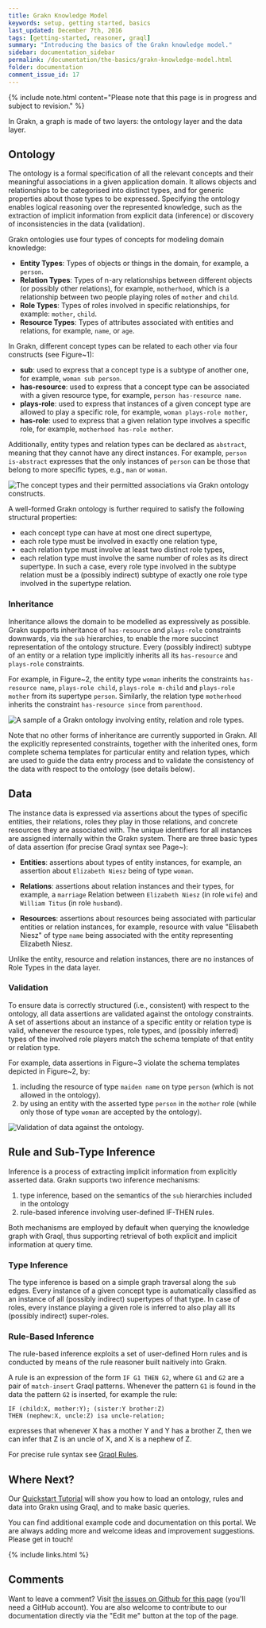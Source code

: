 ```yaml
---
title: Grakn Knowledge Model
keywords: setup, getting started, basics
last_updated: December 7th, 2016
tags: [getting-started, reasoner, graql]
summary: "Introducing the basics of the Grakn knowledge model."
sidebar: documentation_sidebar
permalink: /documentation/the-basics/grakn-knowledge-model.html
folder: documentation
comment_issue_id: 17
---
```


{% include note.html content="Please note that this page is in progress and subject to revision." %}

In Grakn, a graph is made of two layers: the ontology layer and the data layer.

## Ontology

The ontology is a formal specification of all the relevant concepts and their meaningful associations in a given application domain. It allows objects and relationships to be categorised into distinct types, and for generic properties about those types to be expressed. Specifying the ontology enables logical reasoning over the represented knowledge, such as the extraction of implicit information from explicit data (inference) or discovery of inconsistencies in the data (validation).   

Grakn ontologies use four types of concepts for modeling domain knowledge:   
 
* **Entity Types**: Types of objects or things in the domain, for example, a `person`.    
* **Relation Types**: Types of n-ary relationships between different objects (or possibly other relations), for example, `motherhood`, which is a relationship between two people playing roles of `mother` and `child`.    
* **Role Types**: Types of roles involved in specific relationships, for example: `mother`, `child`.     
* **Resource Types**: Types of attributes associated with entities and relations, for example, `name`, or `age`.    

In Grakn, different concept types can be related to each other via four constructs (see Figure~1): 

* **sub**: used to express that a concept type is a subtype of another one, for example, `woman sub person`.
* **has-resource**: used to express that a concept type can be associated with a given resource type, for example, `person has-resource name`.
* **plays-role**: used to express that instances of a given concept type are allowed to play a specific role, for example, `woman plays-role mother`, 
* **has-role**: used to express that a given relation type involves a specific role, for example, `motherhood has-role mother`.

Additionally, entity types and relation types can be declared as `abstract`, meaning that they cannot have any direct instances. For example, `person is-abstract` expresses that the only instances of `person` can be those that belong to more specific types, e.g., `man` or `woman`. 

![The concept types and their permitted associations via Grakn ontology constructs.](/images/knowledge-model-fig1.png)

<!-- This section may possibly be better if moved into a different, more low level page -->
A well-formed Grakn ontology is further required to satisfy the following structural properties:

* each concept type can have at most one direct supertype,
* each role type must be involved in exactly one relation type,
* each relation type must involve at least two distinct role types, <!-- I think an example would help here--> 
* each relation type must involve the same number of roles as its direct supertype. In such a case, every role type involved in the subtype relation must be a (possibly indirect) subtype of exactly one role type involved in the supertype relation.   <!-- definitely need an example or diagram -->

### Inheritance 

Inheritance allows the domain to be modelled as expressively as possible.  Grakn supports inheritance of `has-resource` and `plays-role` constraints downwards, via the `sub` hierarchies, to enable the more succinct representation of the ontology structure. Every (possibly indirect) subtype of an entity or a relation type implicitly inherits all its `has-resource` and `plays-role` constraints. 
   
For example, in Figure~2, the entity type `woman` inherits the constraints `has-resource name`, `plays-role child`, `plays-role m-child` and `plays-role mother` from its supertype `person`. Similarly, the relation type `motherhood` inherits the constraint `has-resource since` from `parenthood`. 


![A sample of a Grakn ontology involving entity, relation and role types.](/images/knowledge-model-fig2.png)

Note that no other forms of inheritance are currently supported in Grakn. All the explicitly represented constraints, together with the inherited ones, form complete schema templates for particular entity and relation types, which are used to guide the data entry process and to validate the consistency of the data with respect to the ontology (see details below).  


## Data

The instance data is expressed via assertions about the types of specific entities, their relations, roles they play in those relations, and concrete resources they are associated with. The unique identifiers for all instances are assigned internally within the Grakn system. There are three basic types of data assertion (for precise Graql syntax see Page~):

* **Entities**: assertions about types of entity instances, for example, an assertion about `Elizabeth Niesz` being of type `woman`.

* **Relations**: assertions about relation instances and their types, for example, a `marriage` Relation between `Elizabeth Niesz` (in role `wife`) and `William Titus` (in role `husband`).

* **Resources**: assertions about resources being associated with particular entities or relation instances, for example, resource with value "Elisabeth Niesz" of type `name` being associated with the entity representing Elizabeth Niesz. 

Unlike the entity, resource and relation instances, there are no instances of Role Types in the data layer.


### Validation 

To ensure data is correctly structured (i.e., consistent) with respect to the ontology, all data assertions are validated against the ontology constraints. A set of assertions about an instance of a specific entity or relation type is valid, whenever the resource types, role types, and (possibly inferred) types of the involved role players match the schema template of that entity or relation type. 

For example, data assertions in Figure~3 violate the schema templates depicted in Figure~2, by:
 
1. including the resource of type `maiden name` on type `person` (which is not allowed in the ontology).
2. by using an entity with the asserted type `person` in the `mother` role (while only those of type `woman` are accepted by the ontology). 

![Validation of data against the ontology.](/images/knowledge-model-fig3.png)

## Rule and Sub-Type Inference

Inference is a process of extracting implicit information from explicitly asserted data. Grakn supports two inference mechanisms: 

1. type inference, based on the semantics of the `sub` hierarchies included in the ontology
2. rule-based inference involving user-defined IF-THEN rules. 

Both mechanisms are employed by default when querying the knowledge graph with Graql, thus supporting retrieval of both explicit and implicit information at query time.      

### Type Inference
The type inference is based on a simple graph traversal along the `sub` edges. Every instance of a given concept type is automatically classified as an instance of all (possibly indirect) supertypes of that type. In case of roles, every instance playing a given role is inferred to also play all its (possibly indirect) super-roles. 

### Rule-Based Inference
The rule-based inference exploits a set of user-defined Horn rules and is conducted by means of the rule reasoner built naitively into Grakn. 

A rule is an expression of the form `IF G1 THEN G2`, where `G1` and `G2` are a pair of `match-insert` Graql patterns. Whenever the pattern `G1` is found in the data the pattern `G2` is inserted, for example the rule:
 
```
IF (child:X, mother:Y); (sister:Y brother:Z) 
THEN (nephew:X, uncle:Z) isa uncle-relation;
``` 

expresses that whenever X has a mother Y and Y has a brother Z, then we can infer that Z is an uncle of X, and X is a nephew of Z. 

For precise rule syntax see [Graql Rules](../graql/graql-rules.html).


## Where Next?
Our [Quickstart Tutorial](../the-basics/quickstart-tutorial.html) will show you how to load an ontology, rules and data into Grakn using Graql, and to make basic queries.

You can find additional example code and documentation on this portal. We are always adding more and welcome ideas and improvement suggestions. Please get in touch!

{% include links.html %}

## Comments
Want to leave a comment? Visit <a href="https://github.com/graknlabs/docs/issues/17" target="_blank">the issues on Github for this page</a> (you'll need a GitHub account). You are also welcome to contribute to our documentation directly via the "Edit me" button at the top of the page.
